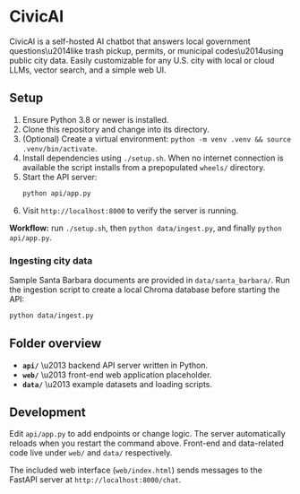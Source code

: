 # CivicAI
CivicAI is a self-hosted AI chatbot that answers local government questions\u2014like trash pickup, permits, or municipal codes\u2014using public city data. Easily customizable for any U.S. city with local or cloud LLMs, vector search, and a simple web UI.

## Setup
1. Ensure Python 3.8 or newer is installed.
2. Clone this repository and change into its directory.
3. (Optional) Create a virtual environment: `python -m venv .venv && source .venv/bin/activate`.
4. Install dependencies using `./setup.sh`. When no internet connection is available the script installs from a prepopulated `wheels/` directory.
5. Start the API server:
   ```bash
   python api/app.py
   ```
6. Visit `http://localhost:8000` to verify the server is running.

**Workflow:** run `./setup.sh`, then `python data/ingest.py`, and finally `python api/app.py`.

### Ingesting city data
Sample Santa Barbara documents are provided in `data/santa_barbara/`. Run the
ingestion script to create a local Chroma database before starting the API:

```bash
python data/ingest.py
```

## Folder overview
- **`api/`** \u2013 backend API server written in Python.
- **`web/`** \u2013 front-end web application placeholder.
- **`data/`** \u2013 example datasets and loading scripts.

## Development
Edit `api/app.py` to add endpoints or change logic. The server automatically reloads when you restart the command above. Front-end and data-related code live under `web/` and `data/` respectively.

The included web interface (`web/index.html`) sends messages to the FastAPI
server at `http://localhost:8000/chat`.

